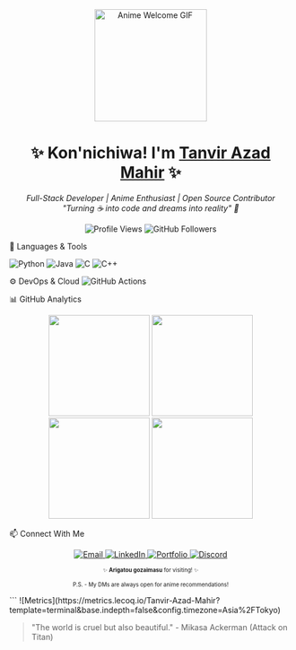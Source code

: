 <!-- Header with Anime GIF -->
<div align="center">
  <img src="https://media.giphy.com/media/v1.Y2lkPTc5MGI3NjExcDZtY2M2d3R0bWx0Z3B4Y3FjYzV6cGJmY2R6eWx4eWZ5a2V5dCZlcD12MV9pbnRlcm5hbF9naWZfYnlfaWQmY3Q9cw/xT5LMHxhOfscxPfIfm/giphy.gif" width="200" height="200" alt="Anime Welcome GIF"/>
  
  <!-- Animated Typing Text -->
  <h1>✨ Kon'nichiwa! I'm <a href="https://yourportfolio.com">Tanvir Azad Mahir</a> ✨</h1>
  
  <!-- Subtitle with emojis -->
  <p>
    <em>
      Full-Stack Developer | Anime Enthusiast | Open Source Contributor<br/>
      "Turning ☕ into code and dreams into reality" 🚀
    </em>
  </p>
  
  <!-- Dynamic Badges -->
  <p>
    <img src="https://komarev.com/ghpvc/?username=Tanvir-Azad-Mahir&color=ff69b4&style=flat-square" alt="Profile Views"/>
    <img src="https://img.shields.io/github/followers/yourusername?label=Follow&style=social" alt="GitHub Followers"/>
  </p>
</div>

🧰 Languages & Tools
<p><img src="https://img.shields.io/badge/Python-3776AB?logo=python&logoColor=white" alt="Python"/> <img src="https://img.shields.io/badge/Java-007396?logo=java&logoColor=white" alt="Java"/> <img src="https://img.shields.io/badge/C-000000?logo=C&logoColor=white" alt="C"/> <img src="https://img.shields.io/badge/C++-339933?logo=C++&logoColor=black" alt="C++"/></p>
⚙️ DevOps & Cloud
<img src="https://img.shields.io/badge/GitHub_Actions-2088FF?logo=github-actions&logoColor=white" alt="GitHub Actions"/> 

📊 GitHub Analytics
<div align="center"> <!-- GitHub Stats --> <img height="180em" src="https://github-readme-stats.vercel.app/api?username=Tanvir-Azad-Mahir&show_icons=true&theme=tokyonight&hide_border=true&include_all_commits=true&count_private=true"/> <!-- Top Languages --> <img height="180em" src="https://github-readme-stats.vercel.app/api/top-langs/?username=Tanvir-Azad-Mahir&layout=compact&theme=tokyonight&hide_border=true&langs_count=8"/> <!-- Streak Stats --> <img height="180em" src="https://streak-stats.demolab.com/?user=Tanvir-Azad-Mahir&theme=tokyonight&hide_border=true"/> <!-- Trophy Case --> <img height="180em" src="https://github-profile-trophy.vercel.app/?username=Tanvir-Azad-Mahir&theme=onedark&no-frame=true&row=2&column=4"/></div>

📫 Connect With Me
<p align="center"> <a href="mailto:mahir.cse.pc@gmail.com"> <img src="https://img.shields.io/badge/-Email-D14836?logo=gmail&logoColor=white" alt="Email"/> </a> <a href="https://linkedin.com/in/tanvirazadmahir"> <img src="https://img.shields.io/badge/-LinkedIn-0077B5?logo=linkedin&logoColor=white" alt="LinkedIn"/> </a> <a href="https://yourportfolio.com"> <img src="https://img.shields.io/badge/-Portfolio-FF7139?logo=firefox&logoColor=white" alt="Portfolio"/> </a> <a href="https://discord.gg/tanvirazadmahir"> <img src="https://img.shields.io/badge/-Discord-5865F2?logo=discord&logoColor=white" alt="Discord"/> </a> </p>
<div align="center">

<!-- Footer -->
<sub><sup>✨ <b>Arigatou gozaimasu</b> for visiting! ✨</sup></sub>

<sub><sup>P.S. - My DMs are always open for anime recommendations!</sup></sub>

</div> ```
<!-- Add a coding activity graph -->
![Metrics](https://metrics.lecoq.io/Tanvir-Azad-Mahir?template=terminal&base.indepth=false&config.timezone=Asia%2FTokyo)

<!-- Add a random anime quote -->
> "The world is cruel but also beautiful." - Mikasa Ackerman (Attack on Titan)

